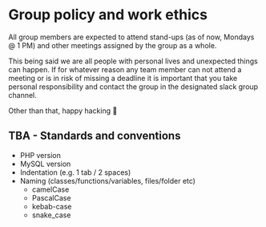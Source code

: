 # Group policy and work ethics

All group members are expected to attend stand-ups (as of now, Mondays @ 1 PM) and other meetings assigned by the group as a whole.

This being said we are all people with personal lives and unexpected things can happen. If for whatever reason any team member can not attend a meeting or is in risk of missing a deadline it is important that you take personal responsibility and contact the group in the designated slack group channel.

Other than that, happy hacking 🤩

## TBA - Standards and conventions

- PHP version
- MySQL version
- Indentation (e.g. 1 tab / 2 spaces)
- Naming (classes/functions/variables, files/folder etc)
  - camelCase
  - PascalCase
  - kebab-case
  - snake_case
